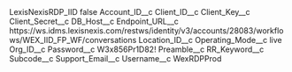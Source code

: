 <?xml version="1.0" encoding="UTF-8"?>
<CustomMetadata xmlns="http://soap.sforce.com/2006/04/metadata" xmlns:xsi="http://www.w3.org/2001/XMLSchema-instance" xmlns:xsd="http://www.w3.org/2001/XMLSchema">
    <label>LexisNexisRDP_IID</label>
    <protected>false</protected>
    <values>
        <field>Account_ID__c</field>
        <value xsi:nil="true"/>
    </values>
    <values>
        <field>Client_ID__c</field>
        <value xsi:nil="true"/>
    </values>
    <values>
        <field>Client_Key__c</field>
        <value xsi:nil="true"/>
    </values>
    <values>
        <field>Client_Secret__c</field>
        <value xsi:nil="true"/>
    </values>
    <values>
        <field>DB_Host__c</field>
        <value xsi:nil="true"/>
    </values>
    <values>
        <field>Endpoint_URL__c</field>
        <value xsi:type="xsd:string">https://ws.idms.lexisnexis.com/restws/identity/v3/accounts/28083/workflows/WEX_IID_FP_WF/conversations</value>
    </values>
    <values>
        <field>Location_ID__c</field>
        <value xsi:nil="true"/>
    </values>
    <values>
        <field>Operating_Mode__c</field>
        <value xsi:type="xsd:string">live</value>
    </values>
    <values>
        <field>Org_ID__c</field>
        <value xsi:nil="true"/>
    </values>
    <values>
        <field>Password__c</field>
        <value xsi:type="xsd:string">W3x856Pr1D82!</value>
    </values>
    <values>
        <field>Preamble__c</field>
        <value xsi:nil="true"/>
    </values>
    <values>
        <field>RR_Keyword__c</field>
        <value xsi:nil="true"/>
    </values>
    <values>
        <field>Subcode__c</field>
        <value xsi:nil="true"/>
    </values>
    <values>
        <field>Support_Email__c</field>
        <value xsi:nil="true"/>
    </values>
    <values>
        <field>Username__c</field>
        <value xsi:type="xsd:string">WexRDPProd</value>
    </values>
</CustomMetadata>
